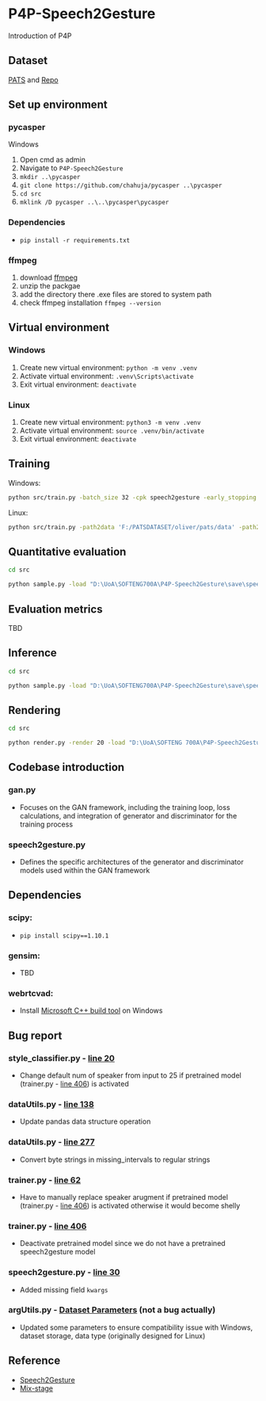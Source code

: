# P4P-Speech2Gesture

Introduction of P4P

## Dataset

[PATS](https://chahuja.com/pats/) and [Repo](https://github.com/chahuja/pats)

## Set up environment

### pycasper

Windows

1. Open cmd as admin
2. Navigate to `P4P-Speech2Gesture`
3. `mkdir ..\pycasper`
4. `git clone https://github.com/chahuja/pycasper ..\pycasper`
5. `cd src`
6. `mklink /D pycasper ..\..\pycasper\pycasper`

### Dependencies

- `pip install -r requirements.txt`

### ffmpeg

1. download [ffmpeg](https://github.com/BtbN/FFmpeg-Builds/releases)
2. unzip the packgae
3. add the directory there .exe files are stored to system path
4. check ffmpeg installation `ffmpeg --version`

## Virtual environment

### Windows

1. Create new virtual environment: `python -m venv .venv` <br>
2. Activate virtual environment: `.venv\Scripts\activate` <br>
3. Exit virtual environment: `deactivate` <br>

### Linux

1. Create new virtual environment: `python3 -m venv .venv` <br>
2. Activate virtual environment: `source .venv/bin/activate` <br>
3. Exit virtual environment: `deactivate` <br>

## Training

Windows:

```sh
python src/train.py -batch_size 32 -cpk speech2gesture -early_stopping 0 -exp 1 -fs_new '[15, 15]' -gan 1 -loss L1Loss -model Speech2Gesture_G -note speech2gesture -num_epochs 100 -overfit 0 -render 0 -save_dir save/speech2gesture/oliver -stop_thresh 3 -tb 1 -window_hop 5
```

Linux:

```sh
python src/train.py -path2data 'F:/PATSDATASET/oliver/pats/data' -path2outdata 'F:/PATSDATASET/oliver/pats/data' -batch_size 32 -cpk speech2gesture -early_stopping 0 -exp 1 -fs_new '[15, 15]' -gan 1 -input_modalities '["audio/log_mel_400"]' -loss L1Loss -modalities '["pose/data", "audio/log_mel_400"]' -model Speech2Gesture_G -note speech2gesture -num_epochs 100 -overfit 0 -render 0 -save_dir save/speech2gesture/oliver -speaker '["oliver"]' -stop_thresh 3 -tb 1 -window_hop 5
```

## Quantitative evaluation

```sh
cd src
```

```sh
python sample.py -load "D:\UoA\SOFTENG700A\P4P-Speech2Gesture\save\speech2gesture\oliver\exp_105_cpk_speech2gesture_speaker_['oliver']_model_Speech2Gesture_G_note_speech2gesture_weights.p" -path2data "F:\PATSDATASET\oliver\pats\data"
```

## Evaluation metrics

TBD

## Inference

```sh
cd src
```

```sh
python sample.py -load "D:\UoA\SOFTENG700A\P4P-Speech2Gesture\save\speech2gesture\oliver\exp_105_cpk_speech2gesture_speaker_['oliver']_model_Speech2Gesture_G_note_speech2gesture_weights.p" -sample_all_styles 20 -path2data "F:\PATSDATASET\oliver\pats\data"
```

## Rendering

```sh
cd src
```

```sh
python render.py -render 20 -load "D:\UoA\SOFTENG 700A\P4P-Speech2Gesture\save\speech2gesture\oliver\exp_105_cpk_speech2gesture_speaker_['oliver']_model_Speech2Gesture_G_note_speech2gesture_weights.p" -render_text 0 -path2data "F:\PATSDATASET\oliver\pats\data"
```

## Codebase introduction

### gan.py

- Focuses on the GAN framework, including the training loop, loss calculations, and integration of generator and discriminator for the training process

### speech2gesture.py

- Defines the specific architectures of the generator and discriminator models used within the GAN framework

## Dependencies

### scipy:

- `pip install scipy==1.10.1`

### gensim:

- TBD

### webrtcvad:

- Install [Microsoft C++ build tool](https://visualstudio.microsoft.com/visual-cpp-build-tools/) on Windows

## Bug report

### style_classifier.py - [line 20](https://github.com/jgai284/P4P-Speech2Gesture/blob/main/src/model/style_classifier.py#L20)

- Change default num of speaker from input to 25 if pretrained model (trainer.py - [line 406](https://github.com/jgai284/P4P-Speech2Gesture/blob/main/src/model/trainer.py#L406)) is activated

### dataUtils.py - [line 138](https://github.com/jgai284/P4P-Speech2Gesture/blob/main/src/data/dataUtils.py#L138)

- Update pandas data structure operation

### dataUtils.py - [line 277](https://github.com/jgai284/P4P-Speech2Gesture/blob/main/src/data/dataUtils.py#L277)

- Convert byte strings in missing_intervals to regular strings

### trainer.py - [line 62](https://github.com/jgai284/P4P-Speech2Gesture/blob/main/src/model/trainer.py#L62)

- Have to manually replace speaker arugment if pretrained model (trainer.py - [line 406](https://github.com/jgai284/P4P-Speech2Gesture/blob/main/src/model/trainer.py#L406)) is activated otherwise it would become shelly

### trainer.py - [line 406](https://github.com/jgai284/P4P-Speech2Gesture/blob/main/src/model/trainer.py#L406)

- Deactivate pretrained model since we do not have a pretrained speech2gesture model

### speech2gesture.py - [line 30](https://github.com/jgai284/P4P-Speech2Gesture/blob/main/src/model/speech2gesture.py#L30)

- Added missing field `kwargs`

### argUtils.py - [Dataset Parameters](https://github.com/jgai284/P4P-Speech2Gesture/blob/main/src/argsUtils.py) (not a bug actually)

- Updated some parameters to ensure compatibility issue with Windows, dataset storage, data type (originally designed for Linux)

## Reference

- [Speech2Gesture](https://people.eecs.berkeley.edu/~shiry/speech2gesture/)<br>
- [Mix-stage](https://github.com/chahuja/mix-stage)
